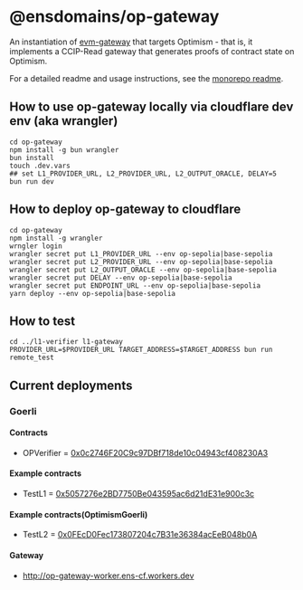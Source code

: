 # @ensdomains/op-gateway

An instantiation of [evm-gateway](https://github.com/ensdomains/evmgateway/tree/main/evm-gateway) that targets Optimism - that is, it implements a CCIP-Read gateway that generates proofs of contract state on Optimism.

For a detailed readme and usage instructions, see the [monorepo readme](https://github.com/ensdomains/evmgateway/tree/main).

## How to use op-gateway locally via cloudflare dev env (aka wrangler)

```
cd op-gateway
npm install -g bun wrangler
bun install
touch .dev.vars
## set L1_PROVIDER_URL, L2_PROVIDER_URL, L2_OUTPUT_ORACLE, DELAY=5
bun run dev
```

## How to deploy op-gateway to cloudflare

```
cd op-gateway
npm install -g wrangler
wrngler login
wrangler secret put L1_PROVIDER_URL --env op-sepolia|base-sepolia
wrangler secret put L2_PROVIDER_URL --env op-sepolia|base-sepolia
wrangler secret put L2_OUTPUT_ORACLE --env op-sepolia|base-sepolia
wrangler secret put DELAY --env op-sepolia|base-sepolia
wrangler secret put ENDPOINT_URL --env op-sepolia|base-sepolia
yarn deploy --env op-sepolia|base-sepolia
```

## How to test

```
cd ../l1-verifier l1-gateway
PROVIDER_URL=$PROVIDER_URL TARGET_ADDRESS=$TARGET_ADDRESS bun run remote_test
```

## Current deployments

### Goerli

#### Contracts

- OPVerifier = [0x0c2746F20C9c97DBf718de10c04943cf408230A3](https://goerli.etherscan.io/address/0x0c2746F20C9c97DBf718de10c04943cf408230A3)

#### Example contracts

- TestL1 = [0x5057276e2BD7750Be043595ac6d21dE31e900c3c](https://goerli.etherscan.io/address/0x5057276e2BD7750Be043595ac6d21dE31e900c3c)

#### Example contracts(OptimismGoerli)

- TestL2 = [0x0FEcD0Fec173807204c7B31e36384acEeB048b0A](https://goerli-optimism.etherscan.io/address/0x0FEcD0Fec173807204c7B31e36384acEeB048b0A)

#### Gateway

- http://op-gateway-worker.ens-cf.workers.dev
